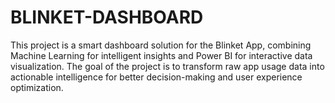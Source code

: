 # BLINKET-DASHBOARD
This project is a smart dashboard solution for the Blinket App, combining Machine Learning for intelligent insights and Power BI for interactive data visualization. The goal of the project is to transform raw app usage data into actionable intelligence for better decision-making and user experience optimization.
